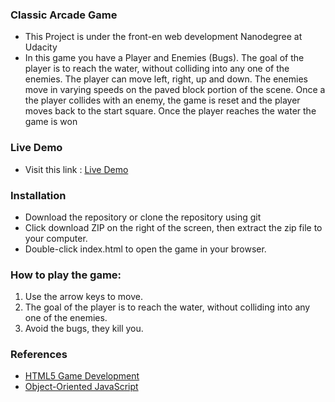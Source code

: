 

### Classic Arcade Game

- This Project is under the front-en web development  Nanodegree at Udacity
- In this game you have a Player and Enemies (Bugs). The goal of the player is to reach the water, without colliding into any one of the enemies. The player can move left, right, up and down. The enemies move in varying speeds on the paved block portion of the scene. Once a the player collides with an enemy, the game is reset and the player moves back to the start square. Once the player reaches the water the game is won

### Live Demo 

- Visit this link : [Live Demo](https://elhaw.github.io/frontend-nanodegree-arcade-game/)


### Installation

* Download the repository or clone the repository using git
* Click download ZIP on the right of the screen, then extract the zip file to your computer.
* Double-click index.html to open the game in your browser.

### How to play the game:

1. Use the arrow keys to move.
2. The goal of the player is to reach the water, without colliding into any one of the enemies.
5. Avoid the bugs, they kill you.

### References
* [HTML5 Game Development](https://www.udacity.com/course/html5-game-development--cs255)
* [Object-Oriented JavaScript](https://www.udacity.com/course/object-oriented-javascript--ud015)






